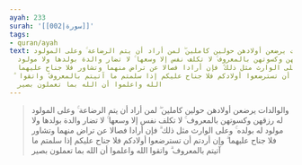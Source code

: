 ```yaml
---
ayah: 233
surah: '[[002|سورة]]'
tags:
- quran/ayah
text: والوالدات يرضعن أولادهن حولين كاملين ۖ لمن أراد أن يتم الرضاعة ۚ وعلى المولود
  له رزقهن وكسوتهن بالمعروف ۚ لا تكلف نفس إلا وسعها ۚ لا تضار والدة بولدها ولا مولود
  له بولده ۚ وعلى الوارث مثل ذلك ۗ فإن أرادا فصالا عن تراض منهما وتشاور فلا جناح عليهما
  ۗ وإن أردتم أن تسترضعوا أولادكم فلا جناح عليكم إذا سلمتم ما آتيتم بالمعروف ۗ واتقوا
  الله واعلموا أن الله بما تعملون بصير
---
```

> والوالدات يرضعن أولادهن حولين كاملين ۖ لمن أراد أن يتم الرضاعة ۚ وعلى المولود له رزقهن وكسوتهن بالمعروف ۚ لا تكلف نفس إلا وسعها ۚ لا تضار والدة بولدها ولا مولود له بولده ۚ وعلى الوارث مثل ذلك ۗ فإن أرادا فصالا عن تراض منهما وتشاور فلا جناح عليهما ۗ وإن أردتم أن تسترضعوا أولادكم فلا جناح عليكم إذا سلمتم ما آتيتم بالمعروف ۗ واتقوا الله واعلموا أن الله بما تعملون بصير
